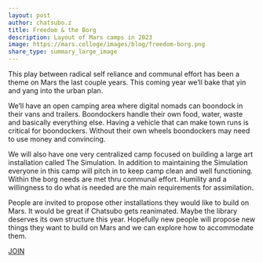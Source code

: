 ```yaml
---
layout: post
author: chatsubo.z
title: Freedom & the Borg
description: Layout of Mars camps in 2023
image: https://mars.college/images/blog/freedom-borg.png
share_type: summary_large_image
---
```


<p/>
This play between radical self reliance and communal effort has been a theme on Mars the last couple years. This coming year we’ll bake that yin and yang into the urban plan. 
<p/>

We’ll have an open camping area where digital nomads can boondock in their vans and trailers. Boondockers handle their own food, water, waste and basically everything else. Having a vehicle that can make town runs is critical for boondockers. Without their own wheels boondockers may need to use money and convincing.
<p/>

We will also have one very centralized camp focused on building a large art installation called The Simulation. In addition to maintaining the Simulation everyone in this camp will pitch in to keep camp clean and well functioning. Within the borg needs are met thru communal effort. Humility and a willingness to do what is needed are the main requirements for assimilation.
<p/>

People are invited to propose other installations they would like to build on Mars. It would be great if Chatsubo gets reanimated. Maybe the library deserves its own structure this year. Hopefully new people will propose new things they want to build on Mars and we can explore how to accommodate them.

<p/>
<a href="https://mars.college/join/">JOIN</a>

